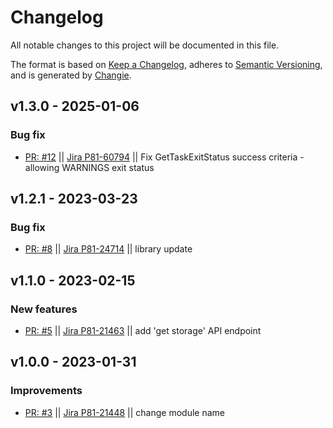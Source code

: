 # Changelog
All notable changes to this project will be documented in this file.

The format is based on [Keep a Changelog](https://keepachangelog.com/en/1.0.0/),
adheres to [Semantic Versioning](https://semver.org/spec/v2.0.0.html),
and is generated by [Changie](https://github.com/miniscruff/changie).

## v1.3.0 - 2025-01-06
### Bug fix
* [PR: #12](https://github.com/perimeter-81/proxmox-api-go/pull/12) || [Jira P81-60794](https://perimeter81.atlassian.net/browse/p81-60794) || Fix GetTaskExitStatus success criteria - allowing WARNINGS exit status

## v1.2.1 - 2023-03-23
### Bug fix
* [PR: #8](https://github.com/perimeter-81/proxmox-api-go/pull/8) || [Jira P81-24714](https://perimeter81.atlassian.net/browse/p81-24714) || library update

## v1.1.0 - 2023-02-15
### New features
* [PR: #5](https://github.com/perimeter-81/proxmox-api-go/pull/5) || [Jira P81-21463](https://perimeter81.atlassian.net/browse/p81-21463) || add 'get storage' API endpoint

## v1.0.0 - 2023-01-31
### Improvements
* [PR: #3](https://github.com/perimeter-81/proxmox-api-go/pull/3) || [Jira P81-21448](https://perimeter81.atlassian.net/browse/p81-21448) || change module name
